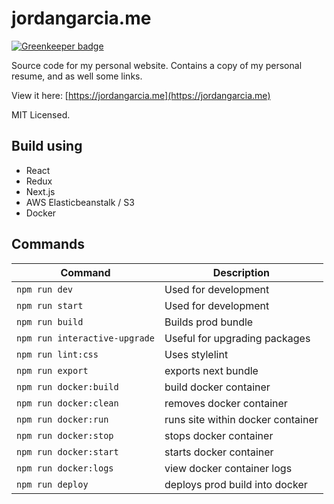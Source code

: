 # jordangarcia.me

[![Greenkeeper badge](https://badges.greenkeeper.io/arickho/arickho.com.svg)](https://greenkeeper.io/)

Source code for my personal website. Contains a copy of my personal resume, and as well some links.

View it here: [https://jordangarcia.me](https://jordangarcia.me)

MIT Licensed.

## Build using

- React
- Redux
- Next.js
- AWS Elasticbeanstalk / S3
- Docker

## Commands

| Command                       | Description                       |
| ----------------------------- | --------------------------------- |
| `npm run dev`                 | Used for development              |
| `npm run start`               | Used for development              |
| `npm run build`               | Builds prod bundle                |
| `npm run interactive-upgrade` | Useful for upgrading packages     |
| `npm run lint:css`            | Uses stylelint                    |
| `npm run export`              | exports next bundle               |
| `npm run docker:build`        | build docker container            |
| `npm run docker:clean`        | removes docker container          |
| `npm run docker:run`          | runs site within docker container |
| `npm run docker:stop`         | stops docker container            |
| `npm run docker:start`        | starts docker container           |
| `npm run docker:logs`         | view docker container logs        |
| `npm run deploy`              | deploys prod build into docker    |
